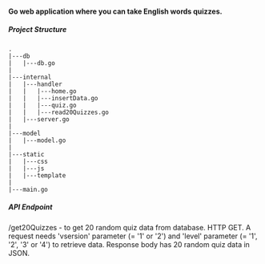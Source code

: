 #### Go web application where you can take English words quizzes.

##### Project Structure

```
.
|---db
|   |---db.go
|
|---internal
|   |---handler
|   |   |---home.go
|   |   |---insertData.go
|   |   |---quiz.go
|   |   |---read20Quizzes.go
|   |---server.go
|
|---model
|   |---model.go
|
|---static
|   |---css
|   |---js
|   |---template
|
|---main.go
```

##### API Endpoint
/get20Quizzes - to get 20 random quiz data from database. HTTP GET. A request needs 'vsersion' parameter (= '1' or '2') and 'level' parameter (= '1', '2', '3' or '4') to retrieve data. Response body has 20 random quiz data in JSON.
